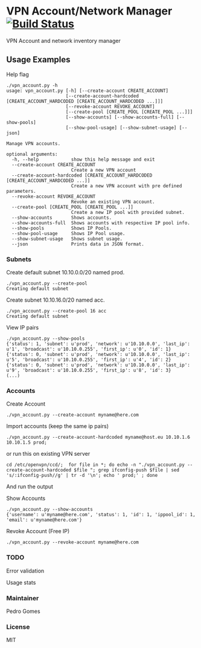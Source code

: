 
# VPN Account/Network Manager [![Build Status](https://travis-ci.com/MalpraveCorp/VPN-Account-Network-Inventory-Manager.svg?branch=master)](https://travis-ci.com/MalpraveCorp/VPN-Account-Network-Inventory-Manager)


VPN Account and network inventory manager

##  Usage Examples

Help flag
```
./vpn_account.py -h
usage: vpn_account.py [-h] [--create-account CREATE_ACCOUNT]
                      [--create-account-hardcoded [CREATE_ACCOUNT_HARDCODED [CREATE_ACCOUNT_HARDCODED ...]]]
                      [--revoke-account REVOKE_ACCOUNT]
                      [--create-pool [CREATE_POOL [CREATE_POOL ...]]]
                      [--show-accounts] [--show-accounts-full] [--show-pools]
                      [--show-pool-usage] [--show-subnet-usage] [--json]

Manage VPN accounts.

optional arguments:
  -h, --help            show this help message and exit
  --create-account CREATE_ACCOUNT
                        Create a new VPN account
  --create-account-hardcoded [CREATE_ACCOUNT_HARDCODED [CREATE_ACCOUNT_HARDCODED ...]]
                        Create a new VPN account with pre defined parameters.
  --revoke-account REVOKE_ACCOUNT
                        Revoke an existing VPN account.
  --create-pool [CREATE_POOL [CREATE_POOL ...]]
                        Create a new IP pool with provided subnet.
  --show-accounts       Shows accounts.
  --show-accounts-full  Shows accounts with respective IP pool info.
  --show-pools          Shows IP Pools.
  --show-pool-usage     Shows IP Pool usage.
  --show-subnet-usage   Shows subnet usage.
  --json                Prints data in JSON format.
  ```

### Subnets
Create default subnet 10.10.0.0/20 named prod.
```
./vpn_account.py --create-pool
Creating default subnet
```


Create subnet 10.10.16.0/20 named acc.
```
./vpn_account.py --create-pool 16 acc
Creating default subnet
```

View IP pairs
```
./vpn_account.py --show-pools
{'status': 1, 'subnet': u'prod', 'network': u'10.10.0.0', 'last_ip': u'1', 'broadcast': u'10.10.0.255', 'first_ip': u'0', 'id': 1}
{'status': 0, 'subnet': u'prod', 'network': u'10.10.0.0', 'last_ip': u'5', 'broadcast': u'10.10.0.255', 'first_ip': u'4', 'id': 2}
{'status': 0, 'subnet': u'prod', 'network': u'10.10.0.0', 'last_ip': u'9', 'broadcast': u'10.10.0.255', 'first_ip': u'8', 'id': 3}
(...)
```

### Accounts
Create Account
```
./vpn_account.py --create-account myname@here.com
```

Import accounts (keep the same ip pairs)

```
./vpn_account.py --create-account-hardcoded myname@host.eu 10.10.1.6 10.10.1.5 prod;
```

or run this on existing VPN server

```
cd /etc/openvpn/ccd/;  for file in *; do echo -n "./vpn_account.py --create-account-hardcoded $file "; grep ifconfig-push $file | sed 's/:ifconfig-push//g' | tr -d '\n'; echo ' prod;' ; done
```

And run the output

Show Accounts
```
./vpn_account.py --show-accounts
{'username': u'myname@here.com', 'status': 1, 'id': 1, 'ippool_id': 1, 'email': u'myname@here.com'}
```

Revoke Account (Free IP)
```
./vpn_account.py --revoke-account myname@here.com
```

### TODO
Error validation

Usage stats

### Maintainer
Pedro Gomes

### License
MIT